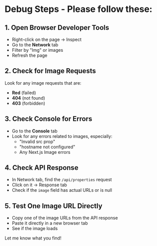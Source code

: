 # Debug Steps - Please follow these:

## 1. Open Browser Developer Tools
- Right-click on the page → Inspect
- Go to the **Network** tab
- Filter by "Img" or images
- Refresh the page

## 2. Check for Image Requests
Look for any image requests that are:
- **Red** (failed)
- **404** (not found)
- **403** (forbidden)

## 3. Check Console for Errors
- Go to the **Console** tab
- Look for any errors related to images, especially:
  - "Invalid src prop"
  - "hostname not configured"
  - Any Next.js Image errors

## 4. Check API Response
- In Network tab, find the `/api/properties` request
- Click on it → Response tab
- Check if the `image` field has actual URLs or is null

## 5. Test One Image URL Directly
- Copy one of the image URLs from the API response
- Paste it directly in a new browser tab
- See if the image loads

Let me know what you find!
